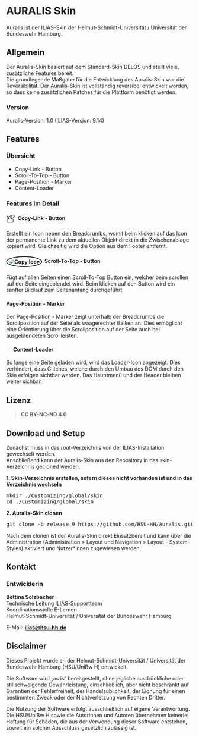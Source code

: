 # AURALIS Skin

Auralis ist der ILIAS-Skin der Helmut-Schmidt-Universität / Universität der Bundeswehr Hamburg.  

## Allgemein

Der Auralis-Skin basiert auf dem Standard-Skin DELOS und stellt viele, zusätzliche Features bereit.  
Die grundlegende Maßgabe für die Entwicklung des Auralis-Skin war die Reversibilität. Der Auralis-Skin ist vollständig 
reversibel entwickelt worden, so dass keine zusätzlichen Patches für die Plattform benötigt werden.

### Version

Auralis-Version: 1.0 (ILIAS-Version: 9.14)

## Features

### Übersicht

- Copy-Link - Button
- Scroll-To-Top - Button
- Page-Position - Marker
- Content-Loader

### Features im Detail

#### <span><img src="images/icons/copylink.svg" width="24" height="24" alt="Copy Icon" style="vertical-align: middle;">&nbsp;</span> Copy-Link - Button

Erstellt ein Icon neben den Breadcrumbs, womit beim klicken auf das Icon der permanente Link zu dem aktuellen Objekt 
direkt in die Zwischenablage kopiert wird.
Gleichzeitig wird die Option aus dem Footer entfernt.

#### <span><img src="images/icons/arrow_up_1c1c1c.svg" width="20" height="20" alt="Copy Icon" style="border-radius: 50%; padding: 4px; border: 2px solid #1c1c1c; vertical-align: middle;">&nbsp;</span> Scroll-To-Top - Button

Fügt auf allen Seiten einen Scroll-To-Top Button ein, welcher beim scrollen auf der Seite eingeblendet wird. Beim 
klicken auf den Button wird ein sanfter Bildlauf zum Seitenanfang durchgeführt.

#### Page-Position - Marker

Der Page-Position - Marker zeigt unterhalb der Breadcrumbs die Scrollposition auf der Seite als waagerechter Balken an. 
Dies ermöglicht eine Orientierung über die Scrollposition auf der Seite auch bei ausgeblendeten Scrollleisten. 

#### <span><img src="images/media/loader.svg" width="12" height="12" alt="Copy Icon" style="vertical-align: middle;">&nbsp;</span> Content-Loader

So lange eine Seite geladen wird, wird das Loader-Icon angezeigt. Dies verhindert, dass Glitches, welche durch den 
Umbau des DOM durch den Skin erfolgen sichtbar werden.
Das Hauptmenü und der Header bleiben weiter sichbar.

## Lizenz

>  
> **CC BY-NC-ND 4.0**  
>  

## Download und Setup

Zunächst muss in das root-Verzeichnis von der ILIAS-Installation gewechselt werden.  
Anschließend kann der Auralis-Skin aus den Repository in das skin-Verzeichnis gecloned werden.


**1. Skin-Verzeichnis erstellen, sofern dieses nicht vorhanden ist und in das Verzeichnis wechseln**

<pre>
mkdir ./Customizing/global/skin
cd ./Customizing/global/skin
</pre>

**2. Auralis-Skin clonen**
<pre>
git clone -b release_9 https://github.com/HSU-HH/Auralis.git auralis
</pre>

Nach dem clonen ist der Auralis-Skin direkt Einsatzbereit und kann über die Administration (Administration > Layout und 
Navigation > Layout - System-Styles) aktiviert und Nutzer*innen zugewiesen werden.  

## Kontakt

### Entwicklerin  

**Bettina Solzbacher**  
Technische Leitung ILIAS-Supportteam  
Koordinationsstelle E-Lernen  
Helmut-Schmidt-Universität / Universität der Bundeswehr Hamburg  
  
E-Mail: **ilias@hsu-hh.de**  

## Disclaimer

Dieses Projekt wurde an der Helmut-Schmidt-Universität / Universität der Bundeswehr Hamburg (HSU/UniBw H) entwickelt.

Die Software wird „as is“ bereitgestellt, ohne jegliche ausdrückliche oder stillschweigende Gewährleistung, 
einschließlich, aber nicht beschränkt auf Garantien der Fehlerfreiheit, der Handelsüblichkeit, der Eignung für einen 
bestimmten Zweck oder der Nichtverletzung von Rechten Dritter.

Die Nutzung der Software erfolgt ausschließlich auf eigene Verantwortung.
Die HSU/UniBw H sowie die Autorinnen und Autoren übernehmen keinerlei Haftung für Schäden, die aus der Verwendung 
dieser Software entstehen, soweit ein solcher Ausschluss gesetzlich zulässig ist.


